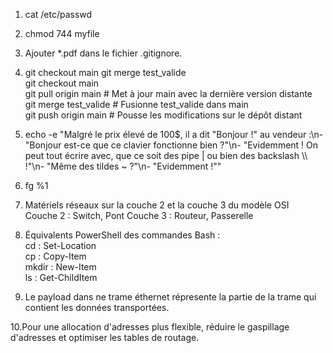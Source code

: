 1. cat /etc/passwd
2. chmod 744 myfile
3. Ajouter *.pdf dans le fichier .gitignore.
4. git checkout main
git merge test_valide  
git checkout main  
git pull origin main  # Met à jour main avec la dernière version distante  
git merge test_valide  # Fusionne test_valide dans main  
git push origin main  # Pousse les modifications sur le dépôt distant
5. echo -e "Malgré le prix élevé de 100\$, il a dit \"Bonjour !\" au vendeur :\n- \"Bonjour est-ce que ce clavier fonctionne bien ?\"\n- \"Evidemment ! On peut tout écrire avec, que ce soit des pipe | ou bien des backslash \\\\ !\"\n- \"Même des tildes ~ ?\"\n- \"Evidemment !\""  
   
6. fg %1  

7. Matériels réseaux sur la couche 2 et la couche 3 du modèle OSI   
Couche 2 : Switch, Pont
 Couche 3 : Routeur, Passerelle  
  
8. Équivalents PowerShell des commandes Bash :     
cd : Set-Location   
cp : Copy-Item  
 mkdir : New-Item     
ls : Get-ChildItem

9. Le payload dans ne trame éthernet répresente la partie de la trame qui contient les données transportées.

  
10.Pour une allocation d'adresses plus flexible, réduire le gaspillage d'adresses et optimiser les tables de routage.     
  

     


